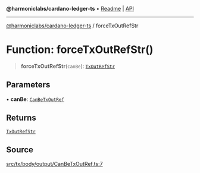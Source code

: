 **@harmoniclabs/cardano-ledger-ts** • [Readme](../Introduction) \| [API](../globals)

***

[@harmoniclabs/cardano-ledger-ts](../Introduction) / forceTxOutRefStr

# Function: forceTxOutRefStr()

> **forceTxOutRefStr**(`canBe`): [`TxOutRefStr`](../type-aliases/TxOutRefStr)

## Parameters

• **canBe**: [`CanBeTxOutRef`](../type-aliases/CanBeTxOutRef)

## Returns

[`TxOutRefStr`](../type-aliases/TxOutRefStr)

## Source

[src/tx/body/output/CanBeTxOutRef.ts:7](https://github.com/HarmonicLabs/cardano-ledger-ts/blob/d1659b0/src/tx/body/output/CanBeTxOutRef.ts#L7)
